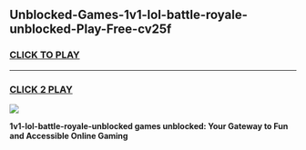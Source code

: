 
## Unblocked-Games-1v1-lol-battle-royale-unblocked-Play-Free-cv25f
<h3>
<a href="https://premium76.site?title=1v1-lol-battle-royale-unblocked&ref=18A1">CLICK TO PLAY</a></h3>
<hr>

<h3>
<a href="https://premium76.site?title=1v1-lol-battle-royale-unblocked&ref=18A1">CLICK 2 PLAY</a>
  
</h3>

<a href="https://premium76.site?title=1v1-lol-battle-royale-unblocked&ref=18A1"><img src="https://clearcache.store/games.png"></a>


**1v1-lol-battle-royale-unblocked games unblocked: Your Gateway to Fun and Accessible Online Gaming**
